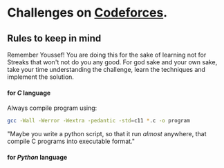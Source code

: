 # Challenges on [Codeforces](https://codeforces.com/).

## Rules to keep in mind

Remember Youssef! You are doing this for the sake of learning not for Streaks that won't not do you any good.
For god sake and your own sake, take your time understanding the challenge, learn the techniques and implement the 
solution.

#### for _C_ language

Always compile program using:

```bash
gcc -Wall -Werror -Wextra -pedantic -std=c11 *.c -o program
```

"Maybe you write a python script, so that it run _almost_ anywhere, that compile C programs into executable format."

#### for _Python_ language
